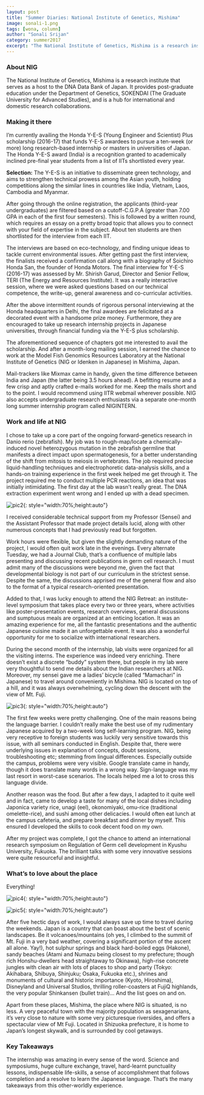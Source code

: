 ```yaml
---
layout: post
title: "Summer Diaries: National Institute of Genetics, Mishima"
image: sonali-1.png
tags: [wona, column]
author: "Sonali Srijan"
category: summer2017 
excerpt: "The National Institute of Genetics, Mishima is a research institute that serves as a host to the DNA Data Bank of Japan. It provides post-graduate education under the Department of Genetics, SOKENDAI (The Graduate University for Advanced Studies), and is a hub for international and domestic research collaborations."
---
```


### About NIG

The National Institute of Genetics, Mishima is a research institute that serves as a host to the DNA Data Bank of Japan. It provides post-graduate education under the Department of Genetics, SOKENDAI (The Graduate University for Advanced Studies), and is a hub for international and domestic research collaborations.

### Making it there

I’m currently availing the Honda Y-E-S (Young Engineer and Scientist) Plus scholarship (2016-17) that funds Y-E-S awardees to pursue a ten-week (or more) long research-based internship or masters in universities of Japan. The Honda Y-E-S award (India) is a recognition granted to academically inclined pre-final year students from a list of IITs shortlisted every year.

<b>Selection:</b> The Y-E-S is an initiative to disseminate green technology, and aims to strengthen technical prowess among the Asian youth, holding competitions along the similar lines in countries like India, Vietnam, Laos, Cambodia and Myanmar. 

After going through the online registration, the applicants (third-year undergraduates) are filtered based on a cutoff-C.G.P.A (greater than 7.00 GPA in each of the first four semesters). This is followed by a written round, which requires an essay on a pretty broad topic that allows you to connect with your field of expertise in the subject. About ten students are then shortlisted for the interview from each IIT.

The interviews are based on eco-technology, and finding unique ideas to tackle current environmental issues. After getting past the first interview, the finalists received a confirmation call along with a biography of Soichiro Honda San, the founder of Honda Motors. The final interview for Y-E-S (2016-17) was assessed by Mr. Shirish Garud, Director and Senior Fellow, TERI (The Energy and Resources Institute). It was a really interactive session, where we were asked questions based on our technical competence, the write-up, general awareness and co-curricular activities. 

After the above intermittent rounds of rigorous personal interviewing at the Honda headquarters in Delhi, the final awardees are felicitated at a decorated event with a handsome prize money. Furthermore, they are encouraged to take up research internship projects in Japanese universities, through financial funding via the Y-E-S plus scholarship.  

The aforementioned sequence of chapters got me interested to avail the scholarship. And after a month-long mailing session, I earned the chance to work at the Model Fish Genomics Resources Laboratory at the National Institute of Genetics (NIG or Idenken in Japanese) in Mishima, Japan. 

Mail-trackers like Mixmax came in handy, given the time difference between India and Japan (the latter being 3.5 hours ahead). A befitting resume and a few crisp and aptly crafted e-mails worked for me. Keep the mails short and to the point. I would recommend using IITR webmail wherever possible. 
NIG also accepts undergraduate research enthusiasts via a separate one-month long summer internship program called NIGINTERN. 

### Work and life at NIG

I chose to take up a core part of the ongoing forward-genetics research in Danio rerio (zebrafish).  My job was to rough-map/locate a chemically-induced novel heterozygous mutation in the zebrafish germline that manifests a direct impact upon spermatogenesis, for a better understanding of the shift from mitosis to meiosis in vertebrates. The job required precise liquid-handling techniques and electrophoretic data-analysis skills, and a hands-on training experience in the first week helped me get through it. The project required me to conduct multiple PCR reactions, an idea that was initially intimidating. 
The first day at the lab wasn’t really great. The DNA extraction experiment went wrong and I ended up with a dead specimen.

![pic2](/images/posts/sonali-2.png){: style="width:70%;height:auto"}

I received considerable technical support from my Professor (Sensei) and the Assistant Professor that made project details lucid, along with other numerous concepts that I had previously read but forgotten. 

Work hours were flexible, but given the slightly demanding nature of the project, I would often quit work late in the evenings. Every alternate Tuesday, we had a Journal Club, that’s a confluence of multiple labs presenting and discussing recent publications in germ cell research. I must admit many of the discussions were beyond me, given the fact that developmental biology is not part of our curriculum in the strictest sense. Despite the same, the discussions apprised me of the general flow and also to the format of a typical research-oriented presentation.

Added to that, I was lucky enough to attend the NIG Retreat: an institute-level symposium that takes place every two or three years, where activities like poster-presentation events, research overviews, general discussions and sumptuous meals are organized at an enticing location. It was an amazing experience for me, all the fantastic presentations and the authentic Japanese cuisine made it an unforgettable event. It was also a wonderful opportunity for me to socialize with international researchers. 

During the second month of the internship, lab visits were organized for all the visiting interns. The experience was indeed very enriching. 
There doesn’t exist a discrete “buddy” system there, but people in my lab were very thoughtful to send me details about the Indian researchers at NIG. Moreover, my sensei gave me a ladies’ bicycle (called “Mamachari” in Japanese) to travel around conveniently in Mishima. NIG is located on top of a hill, and it was always overwhelming, cycling down the descent with the view of Mt. Fuji. 

![pic3](/images/posts/sonali-3.png){: style="width:70%;height:auto"}

The first few weeks were pretty challenging. One of the main reasons being the language barrier. I couldn’t really make the best use of my rudimentary Japanese acquired by a two-week long self-learning program. NIG, being very receptive to foreign students was luckily very sensitive towards this issue, with all seminars conducted in English. Despite that, there were underlying issues in explanation of concepts, doubt sessions, troubleshooting etc; stemming from lingual differences. Especially outside the campus, problems were very visible. Google translate came in handy, though it does translate many words in a wrong way. Sign-language was my last resort in worst-case scenarios. The locals helped me a lot to cross this language divide.

Another reason was the food. But after a few days, I adapted to it quite well and in fact, came to develop a taste for many of the local dishes including Japonica variety rice, unagi (eel), okonomiyaki, omu-rice (traditional omelette-rice), and sushi among other delicacies. I would often eat lunch at the campus cafeteria, and prepare breakfast and dinner by myself. This ensured I developed the skills to cook decent food on my own. 

After my project was complete, I got the chance to attend an international research symposium on Regulation of Germ cell development in Kyushu University, Fukuoka. The brilliant talks with some very innovative sessions were quite resourceful and insightful. 

### What’s to love about the place

Everything!

![pic4](/images/posts/sonali-4.png){: style="width:70%;height:auto"}

![pic5](/images/posts/sonali-5.png){: style="width:70%;height:auto"}

After five hectic days of work, I would always save up time to travel during the weekends. Japan is a country that can boast about the best of scenic landscapes. Be it volcanoes/mountains (oh yes, I climbed to the summit of Mt. Fuji in a very bad weather, covering a significant portion of the ascent all alone. Yay!), hot sulphur springs and black hard-boiled eggs (Hakone), sandy beaches (Atami and Numazu being closest to my prefecture; though rich Honshu-dwellers head straightaway to Okinawa), high-rise concrete jungles with clean air with lots of places to shop and party (Tokyo: Akihabara, Shibuya, Shinjuku; Osaka, Fukuoka etc.), shrines and monuments of cultural and historic importance (Kyoto, Hiroshima), Disneyland and Universal Studios, thrilling roller-coasters at FujiQ highlands, the very popular Shinkansen (bullet train)... And the list goes on and on. 

Apart from these places, Mishima, the place where NIG is situated, is no less. A very peaceful town with the majority population as sexagenarians, it’s very close to nature with some very picturesque riversides, and offers a spectacular view of Mt Fuji. Located in Shizuoka prefecture, it is home to Japan’s longest skywalk, and is surrounded by cool getaways. 

### Key Takeaways

The internship was amazing in every sense of the word. Science and symposiums, huge culture exchange, travel, hard-learnt punctuality lessons, indispensable life-skills, a sense of accomplishment that follows completion and a resolve to learn the Japanese language. That‘s the many takeaways from this other-worldly experience. 
